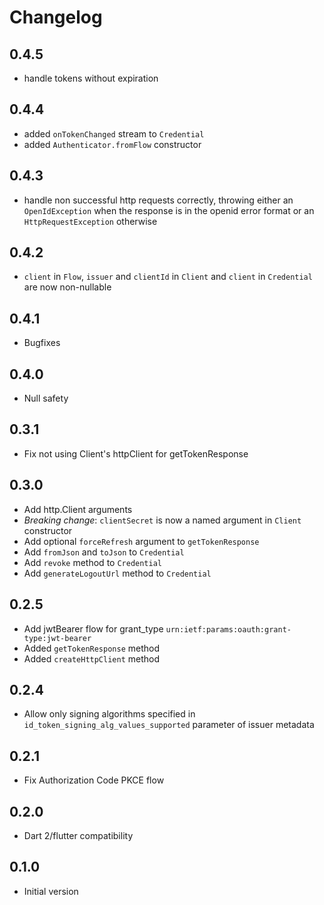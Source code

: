 # Changelog

## 0.4.5

- handle tokens without expiration

## 0.4.4

- added `onTokenChanged` stream to `Credential`
- added `Authenticator.fromFlow` constructor

## 0.4.3

- handle non successful http requests correctly, throwing either an `OpenIdException` when the response is in the openid error format or an `HttpRequestException` otherwise

## 0.4.2

- `client` in `Flow`, `issuer` and `clientId` in `Client` and `client` in `Credential` are now non-nullable

## 0.4.1

- Bugfixes

## 0.4.0

- Null safety

## 0.3.1

- Fix not using Client's httpClient for getTokenResponse 

## 0.3.0

- Add http.Client arguments
- *Breaking change*: `clientSecret` is now a named argument in `Client` constructor
- Add optional `forceRefresh` argument to `getTokenResponse`
- Add `fromJson` and `toJson` to `Credential` 
- Add `revoke` method to `Credential`
- Add `generateLogoutUrl` method to `Credential`

## 0.2.5

- Add jwtBearer flow for grant_type `urn:ietf:params:oauth:grant-type:jwt-bearer`
- Added `getTokenResponse` method
- Added `createHttpClient` method

## 0.2.4

- Allow only signing algorithms specified in `id_token_signing_alg_values_supported` 
parameter of issuer metadata

## 0.2.1

- Fix Authorization Code PKCE flow

## 0.2.0

- Dart 2/flutter compatibility


## 0.1.0

- Initial version
